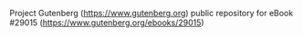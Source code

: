 Project Gutenberg (https://www.gutenberg.org) public repository for eBook #29015 (https://www.gutenberg.org/ebooks/29015)
